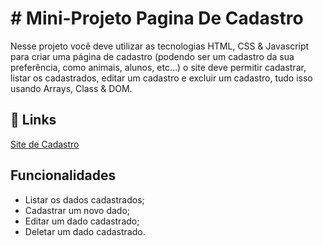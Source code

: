 # # Mini-Projeto Pagina De Cadastro

Nesse projeto você deve utilizar as tecnologias HTML, CSS & Javascript para criar uma página de cadastro (podendo ser um cadastro da sua preferência, como animais, alunos, etc…) o site deve permitir cadastrar, listar os cadastrados, editar um cadastro e excluir um cadastro, tudo isso usando Arrays, Class & DOM.

## 🔗 Links
[Site de Cadastro](https://mathfm.github.io/pagina-de-cadastro/#)

## Funcionalidades

- Listar os dados cadastrados;
- Cadastrar um novo dado;
- Editar um dado cadastrado;
- Deletar um dado cadastrado.

